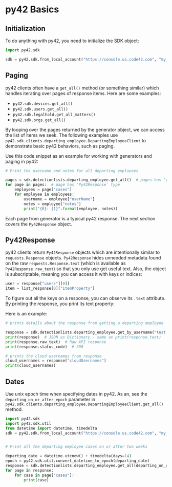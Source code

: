 # py42 Basics

## Initialization

To do anything with py42, you need to initialize the SDK object:
```python
import py42.sdk

sdk = py42.sdk.from_local_account("https://console.us.code42.com", "my_username", "my_password")
```

## Paging

py42 clients often have a `get_all()` method (or something similar) which handles iterating over pages of response
items. Here are some examples:
* `py42.sdk.devices.get_all()`
* `py42.sdk.users.get_all()`
* `py42.sdk.legalhold.get_all_matters()`
* `py42.sdk.orgs.get_all()`

By looping over the pages returned by the generator object, we can access the list of items we seek. The following
examples use `py42.sdk.clients.departing_employee.DepartingEmployeeClient` to demonstrate basic py42 behaviors, such as
paging.

Use this code snippet as an example for working with generators and paging in py42:
```python
# Print the username and notes for all departing employees

pages = sdk.detectionlists.departing_employee.get_all()  # pages has 'generator' type
for page in pages:  # page has 'Py42Response' type
    employees = page["cases"]
    for employee in employees:
        username = employee["userName"]
        notes = employee["notes"]
        print("{0}: {1}".format(employee, notes))
```

Each page from generator is a typical py42 response. The next section covers the `Py42Response` object.

## Py42Response

py42 clients return `Py42Response` objects which are intentionally similar to `requests.Response` objects.
`Py42Response` hides unneeded metadata found on the raw `requests.Response.text` (which is available as
`Py42Response.raw_text`) so that you only use get useful text. Also, the object is subscriptable, meaning you can
access it with keys or indices:
```python
user = response["users"][0]]
item = list_response[0]["itemProperty"]
```

To figure out all the keys on a response, you can observe its `.text` attribute. By printing the response, you print
its text property:

Here is an example:
```python
# prints details about the response from getting a departing employee

response = sdk.detectionlists.departing_employee.get_by_username("test.user@example.com")
print(response)  # JSON as Dictionary - same as print(response.text)
print(response.raw_text)  # Raw API response
print(response.status_code)  # 200

# prints the cloud usernames from response
cloud_usernames = response["cloudUsernames"]
print(cloud_usernames)
```

## Dates

Use unix epoch time when specifying dates in py42. As an, see the `departing_on_or_after_epoch` parameter in
`py42.sdk.clients.departing_employee.DepartingEmployeeClient.get_all()` method.

```python
import py42.sdk
import py42.sdk.util
from datetime import datetime, timedelta
sdk = py42.sdk.from_local_account("https://console.us.code42.com", "my_username", "my_password")


# Print all the departing employee cases on or after two weeks

departing_date = datetime.utcnow() + timedelta(days=14)
epoch = py42.sdk.util.convert_datetime_to_epoch(departing_date)
response = sdk.detectionlists.departing_employee.get_all(departing_on_or_after_epoch=epoch)
for page in response:
    for case in page["cases"]:
        print(case)
```
